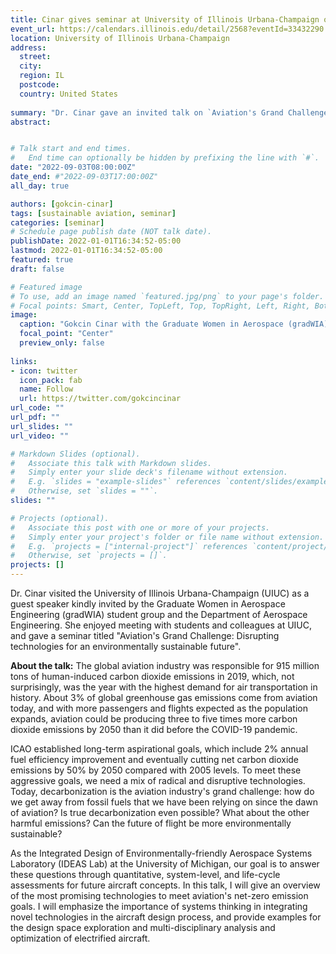 ```yaml
---
title: Cinar gives seminar at University of Illinois Urbana-Champaign on sustainable aviation
event_url: https://calendars.illinois.edu/detail/2568?eventId=33432290
location: University of Illinois Urbana-Champaign
address:
  street: 
  city: 
  region: IL
  postcode: 
  country: United States
  
summary: "Dr. Cinar gave an invited talk on `Aviation's Grand Challenge: Disrupting technologies for an environmentally sustainable future` at the University of Illinois Urbana-Champaign (UIUC)."
abstract:


# Talk start and end times.
#   End time can optionally be hidden by prefixing the line with `#`.
date: "2022-09-03T08:00:00Z"
date_end: #"2022-09-03T17:00:00Z"
all_day: true

authors: [gokcin-cinar]
tags: [sustainable aviation, seminar]
categories: [seminar]
# Schedule page publish date (NOT talk date).
publishDate: 2022-01-01T16:34:52-05:00
lastmod: 2022-01-01T16:34:52-05:00
featured: true
draft: false

# Featured image
# To use, add an image named `featured.jpg/png` to your page's folder.
# Focal points: Smart, Center, TopLeft, Top, TopRight, Left, Right, BottomLeft, Bottom, BottomRight.
image:
  caption: "Gokcin Cinar with the Graduate Women in Aerospace (gradWIA) of UIUC."
  focal_point: "Center"
  preview_only: false
  
links:
- icon: twitter
  icon_pack: fab
  name: Follow
  url: https://twitter.com/gokcincinar
url_code: ""
url_pdf: ""
url_slides: ""
url_video: ""

# Markdown Slides (optional).
#   Associate this talk with Markdown slides.
#   Simply enter your slide deck's filename without extension.
#   E.g. `slides = "example-slides"` references `content/slides/example-slides.md`.
#   Otherwise, set `slides = ""`.
slides: ""

# Projects (optional).
#   Associate this post with one or more of your projects.
#   Simply enter your project's folder or file name without extension.
#   E.g. `projects = ["internal-project"]` references `content/project/deep-learning/index.md`.
#   Otherwise, set `projects = []`.
projects: []
---
```

Dr. Cinar visited the University of Illinois Urbana-Champaign (UIUC) as a guest speaker kindly invited by the Graduate Women in Aerospace Engineering (gradWIA) student group and the Department of Aerospace Engineering. She enjoyed meeting with students and colleagues at UIUC, and gave a seminar titled "Aviation's Grand Challenge: Disrupting technologies for an environmentally sustainable future".

**About the talk:**
The global aviation industry was responsible for 915 million tons of human-induced carbon dioxide emissions in 2019, which, not surprisingly, was the year with the highest demand for air transportation in history. About 3% of global greenhouse gas emissions come from aviation today, and with more passengers and flights expected as the population expands, aviation could be producing three to five times more carbon dioxide emissions by 2050 than it did before the COVID-19 pandemic.

ICAO established long-term aspirational goals, which include 2% annual fuel efficiency improvement and eventually cutting net carbon dioxide emissions by 50% by 2050 compared with 2005 levels. To meet these aggressive goals, we need a mix of radical and disruptive technologies. Today, decarbonization is the aviation industry's grand challenge: how do we get away from fossil fuels that we have been relying on since the dawn of aviation? Is true decarbonization even possible? What about the other harmful emissions? Can the future of flight be more environmentally sustainable?

As the Integrated Design of Environmentally-friendly Aerospace Systems Laboratory (IDEAS Lab) at the University of Michigan, our goal is to answer these questions through quantitative, system-level, and life-cycle assessments for future aircraft concepts. In this talk, I will give an overview of the most promising technologies to meet aviation's net-zero emission goals. I will emphasize the importance of systems thinking in integrating novel technologies in the aircraft design process, and provide examples for the design space exploration and multi-disciplinary analysis and optimization of electrified aircraft.
